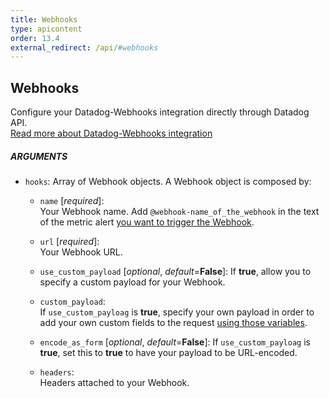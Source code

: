 ```yaml
---
title: Webhooks
type: apicontent
order: 13.4
external_redirect: /api/#webhooks
---
```


## Webhooks

Configure your Datadog-Webhooks integration directly through Datadog API.  
[Read more about Datadog-Webhooks integration](/integrations/webhooks)

##### ARGUMENTS

* `hooks`:
    Array of Webhook objects. A Webhook object is composed by:

    * `name` [*required*]:  
        Your Webhook name. Add `@webhook-name_of_the_webhook` in the text of the metric alert [you want to trigger the Webhook](/monitors/notifications).
    * `url` [*required*]:  
        Your Webhook URL.
    * `use_custom_payload` [*optional*, *default*=**False**]:
        If **true**, allow you to specify a custom payload for your Webhook. 
    
    * `custom_payload`:  
        If `use_custom_payloag` is **true**, specify your own payload in order to add your own custom fields to the request [using those variables](integrations/webhooks/#usage).

    * `encode_as_form` [*optional*, *default*=**False**]:
        If `use_custom_payloag` is **true**, set this to **true** to have your payload to be URL-encoded.
    * `headers`:  
        Headers attached to your Webhook.
